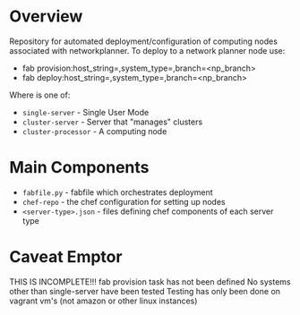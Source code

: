 Overview
========

Repository for automated deployment/configuration of computing nodes associated with networkplanner.
To deploy to a network planner node use:

* fab provision:host_string=<host>,system_type=<system>,branch=<np_branch>
* fab deploy:host_string=<host>,system_type=<system>,branch=<np_branch>

Where <system> is one of:
* `single-server` - Single User Mode
* `cluster-server` - Server that "manages" clusters
* `cluster-processor` - A computing node


Main Components
======================

* `fabfile.py` - fabfile which orchestrates deployment
* `chef-repo` - the chef configuration for setting up nodes
* `<server-type>.json` - files defining chef components of each server type

Caveat Emptor
==========

THIS IS INCOMPLETE!!!
fab provision task has not been defined
No systems other than single-server have been tested
Testing has only been done on vagrant vm's (not amazon or other linux instances)
